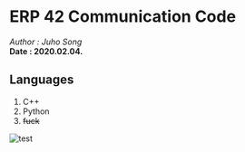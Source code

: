 # ERP 42 Communication Code
_Author : Juho Song <br/>_
__Date : 2020.02.04.__
## Languages
1. C++
2. Python 
3. ~~fuck~~

![test](https://www.google.com/url?sa=i&url=https%3A%2F%2Fwww.dgist.ac.kr%2F&psig=AOvVaw1WeagVvHriHCCrqg7f64lm&ust=1580897976648000&source=images&cd=vfe&ved=0CAIQjRxqFwoTCMCoyoTWt-cCFQAAAAAdAAAAABAJ)
